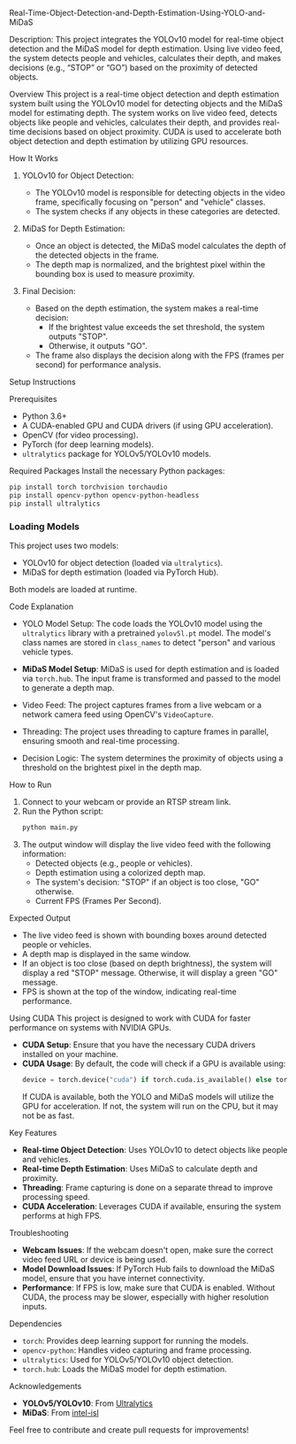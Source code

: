  Real-Time-Object-Detection-and-Depth-Estimation-Using-YOLO-and-MiDaS


Description:  This project integrates the YOLOv10 model for real-time object detection and the MiDaS model for depth estimation. Using live video feed, the system detects people and vehicles, calculates their depth, and makes decisions (e.g., “STOP” or “GO”) based on the proximity of detected objects. 


Overview
This project is a real-time object detection and depth estimation system built using the YOLOv10 model for detecting objects and the MiDaS model for estimating depth. The system works on live video feed, detects objects like people and vehicles, calculates their depth, and provides real-time decisions based on object proximity. CUDA is used to accelerate both object detection and depth estimation by utilizing GPU resources.

 How It Works
1. YOLOv10 for Object Detection:
   - The YOLOv10 model is responsible for detecting objects in the video frame, specifically focusing on "person" and "vehicle" classes.
   - The system checks if any objects in these categories are detected.
   
2. MiDaS for Depth Estimation:
   - Once an object is detected, the MiDaS model calculates the depth of the detected objects in the frame.
   - The depth map is normalized, and the brightest pixel within the bounding box is used to measure proximity.
   
3. Final Decision:
   - Based on the depth estimation, the system makes a real-time decision: 
     - If the brightest value exceeds the set threshold, the system outputs "STOP".
     - Otherwise, it outputs "GO".
   - The frame also displays the decision along with the FPS (frames per second) for performance analysis.

 Setup Instructions

 Prerequisites
- Python 3.6+
- A CUDA-enabled GPU and CUDA drivers (if using GPU acceleration).
- OpenCV (for video processing).
- PyTorch (for deep learning models).
- `ultralytics` package for YOLOv5/YOLOv10 models.

 Required Packages
Install the necessary Python packages:
```bash
pip install torch torchvision torchaudio
pip install opencv-python opencv-python-headless
pip install ultralytics
```

### Loading Models
This project uses two models:
- YOLOv10 for object detection (loaded via `ultralytics`).
- MiDaS for depth estimation (loaded via PyTorch Hub).

Both models are loaded at runtime.

Code Explanation
- YOLO Model Setup: The code loads the YOLOv10 model using the `ultralytics` library with a pretrained `yolov5l.pt` model. The model's class names are stored in `class_names` to detect "person" and various vehicle types.
  
- **MiDaS Model Setup**: MiDaS is used for depth estimation and is loaded via `torch.hub`. The input frame is transformed and passed to the model to generate a depth map.
  
- Video Feed: The project captures frames from a live webcam or a network camera feed using OpenCV's `VideoCapture`.
  
- Threading: The project uses threading to capture frames in parallel, ensuring smooth and real-time processing.
  
- Decision Logic: The system determines the proximity of objects using a threshold on the brightest pixel in the depth map.

How to Run
1. Connect to your webcam or provide an RTSP stream link.
2. Run the Python script:
   ```bash
   python main.py
   ```
3. The output window will display the live video feed with the following information:
   - Detected objects (e.g., people or vehicles).
   - Depth estimation using a colorized depth map.
   - The system's decision: "STOP" if an object is too close, "GO" otherwise.
   - Current FPS (Frames Per Second).

Expected Output
- The live video feed is shown with bounding boxes around detected people or vehicles.
- A depth map is displayed in the same window.
- If an object is too close (based on depth brightness), the system will display a red "STOP" message. Otherwise, it will display a green "GO" message.
- FPS is shown at the top of the window, indicating real-time performance.

Using CUDA
This project is designed to work with CUDA for faster performance on systems with NVIDIA GPUs. 
- **CUDA Setup**: Ensure that you have the necessary CUDA drivers installed on your machine.
- **CUDA Usage**: By default, the code will check if a GPU is available using:
  ```python
  device = torch.device("cuda") if torch.cuda.is_available() else torch.device("cpu")
  ```
  If CUDA is available, both the YOLO and MiDaS models will utilize the GPU for acceleration. If not, the system will run on the CPU, but it may not be as fast.

Key Features
- **Real-time Object Detection**: Uses YOLOv10 to detect objects like people and vehicles.
- **Real-time Depth Estimation**: Uses MiDaS to calculate depth and proximity.
- **Threading**: Frame capturing is done on a separate thread to improve processing speed.
- **CUDA Acceleration**: Leverages CUDA if available, ensuring the system performs at high FPS.

Troubleshooting
- **Webcam Issues**: If the webcam doesn't open, make sure the correct video feed URL or device is being used.
- **Model Download Issues**: If PyTorch Hub fails to download the MiDaS model, ensure that you have internet connectivity.
- **Performance**: If FPS is low, make sure that CUDA is enabled. Without CUDA, the process may be slower, especially with higher resolution inputs.

Dependencies
- `torch`: Provides deep learning support for running the models.
- `opencv-python`: Handles video capturing and frame processing.
- `ultralytics`: Used for YOLOv5/YOLOv10 object detection.
- `torch.hub`: Loads the MiDaS model for depth estimation.

Acknowledgements
- **YOLOv5/YOLOv10**: From [Ultralytics](https://github.com/ultralytics/yolov5)
- **MiDaS**: From [intel-isl](https://github.com/intel-isl/MiDaS)

Feel free to contribute and create pull requests for improvements!

